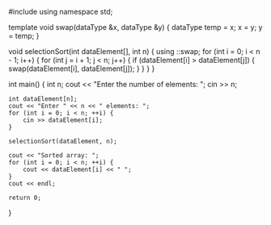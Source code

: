 #include <iostream>
using namespace std;

template <typename dataType>
void swap(dataType &x, dataType &y) {
    dataType temp = x;
    x = y;
    y = temp;
}

void selectionSort(int dataElement[], int n) {
    using ::swap;
    for (int i = 0; i < n - 1; i++) {
        for (int j = i + 1; j < n; j++) {
            if (dataElement[i] > dataElement[j]) {
                swap(dataElement[i], dataElement[j]);
            }
        }
    }
}

int main() {
    int n;
    cout << "Enter the number of elements: ";
    cin >> n;

    int dataElement[n];
    cout << "Enter " << n << " elements: ";
    for (int i = 0; i < n; ++i) {
        cin >> dataElement[i];
    }

    selectionSort(dataElement, n);

    cout << "Sorted array: ";
    for (int i = 0; i < n; ++i) {
        cout << dataElement[i] << " ";
    }
    cout << endl;
    
    return 0;
}

